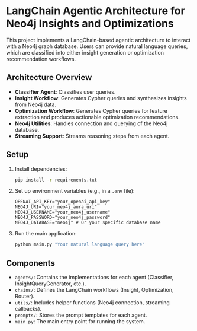 # LangChain Agentic Architecture for Neo4j Insights and Optimizations

This project implements a LangChain-based agentic architecture to interact with a Neo4j graph database.
Users can provide natural language queries, which are classified into either insight generation or optimization recommendation workflows.

## Architecture Overview

- **Classifier Agent**: Classifies user queries.
- **Insight Workflow**: Generates Cypher queries and synthesizes insights from Neo4j data.
- **Optimization Workflow**: Generates Cypher queries for feature extraction and produces actionable optimization recommendations.
- **Neo4j Utilities**: Handles connection and querying of the Neo4j database.
- **Streaming Support**: Streams reasoning steps from each agent.

## Setup

1.  Install dependencies:
    ```bash
    pip install -r requirements.txt
    ```
2.  Set up environment variables (e.g., in a `.env` file):
    ```
    OPENAI_API_KEY="your_openai_api_key"
    NEO4J_URI="your_neo4j_aura_uri"
    NEO4J_USERNAME="your_neo4j_username"
    NEO4J_PASSWORD="your_neo4j_password"
    NEO4J_DATABASE="neo4j" # Or your specific database name
    ```
3.  Run the main application:
    ```bash
    python main.py "Your natural language query here"
    ```

## Components

- `agents/`: Contains the implementations for each agent (Classifier, InsightQueryGenerator, etc.).
- `chains/`: Defines the LangChain workflows (Insight, Optimization, Router).
- `utils/`: Includes helper functions (Neo4j connection, streaming callbacks).
- `prompts/`: Stores the prompt templates for each agent.
- `main.py`: The main entry point for running the system.
